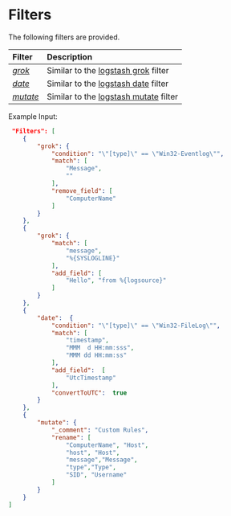# Filters
The following filters are provided.


| Filter            | Description                                                             
| :---------------- |:----------------------------------------------------------------------- 
| *[grok][4]*       |Similar to the [logstash grok][1] filter                                                  
| *[date][5]*       |Similar to the [logstash date][2] filter                                   
| *[mutate][6]*     |Similar to the [logstash mutate][3] filter                          
Example Input:
```json
 "Filters": [          
    {
        "grok": {
            "condition": "\"[type]\" == \"Win32-Eventlog\"",
            "match": [
                "Message",
                ""
            ],                   
            "remove_field": [
                "ComputerName"                   
            ]
        }
    },
    {
        "grok": {
            "match": [
                "message",
                "%{SYSLOGLINE}"
            ],           
            "add_field": [               
                "Hello", "from %{logsource}"
            ]
        }
    },
    {
        "date":  {
            "condition": "\"[type]\" == \"Win32-FileLog\"",
            "match": [
                "timestamp",
                "MMM  d HH:mm:sss",
                "MMM dd HH:mm:ss"                       
            ],
            "add_field":  [
                "UtcTimestamp"
            ],                
            "convertToUTC":  true
        }
    },
    {
        "mutate": {      
            "_comment": "Custom Rules",        
            "rename": [
                "ComputerName", "Host",
                "host", "Host",
                "message","Message",
                "type","Type",
                "SID", "Username"                 
            ]
        }                
    }           
]
```
  [1]: http://logstash.net/docs/1.4.2/filters/grok
  [2]: http://logstash.net/docs/1.4.2/filters/date
  [3]: http://logstash.net/docs/1.4.2/filters/mutate
  [4]: https://github.com/Cimpress-MCP/TimberWinR/blob/master/mdocs/GrokFilter.md
  [5]: https://github.com/Cimpress-MCP/TimberWinR/blob/master/mdocs/DateFilter.md
  [6]: https://github.com/Cimpress-MCP/TimberWinR/blob/master/mdocs/MutateFilter.md
